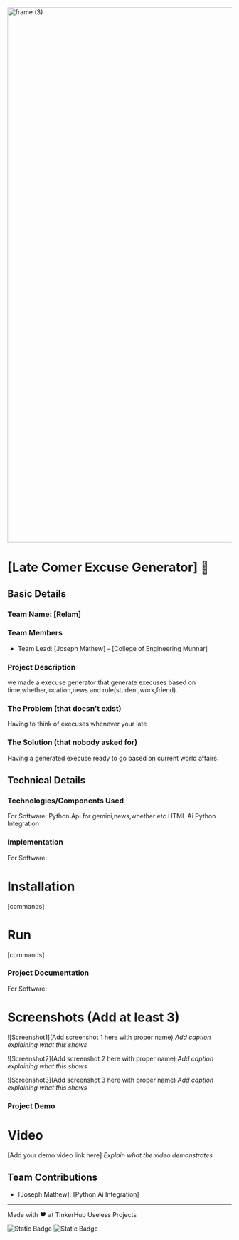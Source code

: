 <img width="3188" height="1202" alt="frame (3)" src="https://github.com/user-attachments/assets/517ad8e9-ad22-457d-9538-a9e62d137cd7" />


# [Late Comer Excuse Generator] 🎯


## Basic Details
### Team Name: [Relam]


### Team Members
- Team Lead: [Joseph Mathew] - [College of Engineering Munnar]

### Project Description
we made a execuse generator that generate execuses based on time,whether,location,news and role(student,work,friend).

### The Problem (that doesn't exist)
Having to think of execuses whenever your late

### The Solution (that nobody asked for)
Having a generated execuse ready to go based on current world affairs.

## Technical Details
### Technologies/Components Used
For Software:
Python
Api for gemini,news,whether etc
HTML
Ai Python Integration


### Implementation
For Software:
# Installation
[commands]

# Run
[commands]

### Project Documentation
For Software:

# Screenshots (Add at least 3)
![Screenshot1](Add screenshot 1 here with proper name)
*Add caption explaining what this shows*

![Screenshot2](Add screenshot 2 here with proper name)
*Add caption explaining what this shows*

![Screenshot3](Add screenshot 3 here with proper name)
*Add caption explaining what this shows*


### Project Demo
# Video
[Add your demo video link here]
*Explain what the video demonstrates*


## Team Contributions
- [Joseph Mathew]: [Python Ai Integration]
---
Made with ❤️ at TinkerHub Useless Projects 

![Static Badge](https://img.shields.io/badge/TinkerHub-24?color=%23000000&link=https%3A%2F%2Fwww.tinkerhub.org%2F)
![Static Badge](https://img.shields.io/badge/UselessProjects--25-25?link=https%3A%2F%2Fwww.tinkerhub.org%2Fevents%2FQ2Q1TQKX6Q%2FUseless%2520Projects)



